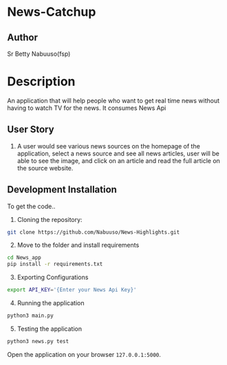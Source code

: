 # News-Catchup
## Author  
Sr Betty Nabuuso(fsp)
# Description
An application that will help people who want to get real time news without having to watch TV for the news. It consumes News Api
## User Story

1. A user would see various news sources on the homepage of the application, select a news source and see all news articles, user will be able to see the image,
and click on an article and read the full article on the source website.
## Development Installation
To get the code..

1. Cloning the repository:
  ```bash
  git clone https://github.com/Nabuuso/News-Highlights.git
  ```
2. Move to the folder and install requirements
  ```bash
  cd News_app
  pip install -r requirements.txt
  ```
3. Exporting Configurations
  ```bash
  export API_KEY='{Enter your News Api Key}'
  ```
4. Running the application
  ```bash
  python3 main.py 
  ```
5. Testing the application
  ```bash
  python3 news.py test
  ```
Open the application on your browser `127.0.0.1:5000`.


